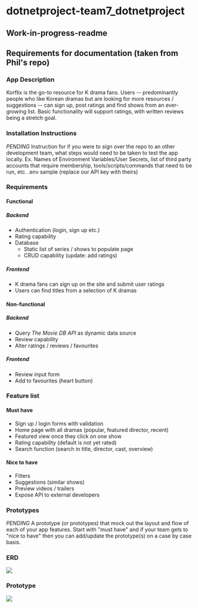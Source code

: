 # dotnetproject-team7_dotnetproject

## Work-in-progress-readme

## Requirements for documentation (taken from Phil's repo)

### App Description

Korflix is the go-to resource for K drama fans. Users -- predominantly people who like Korean dramas but are looking for more resources / suggestions -- can sign up, post ratings and find shows from an ever-growing list. Basic functionality will support ratings, with written reviews being a stretch goal.

### Installation Instructions

_PENDING_
Instruction for if you were to sign over the repo to an other development team, what steps would need to be taken to test the app locally. Ex. Names of Environment Variables/User Secrets, list of third party accounts that require membership, tools/scripts/commands that need to be run, etc.
.env sample (replace our API key with theirs)

### Requirements

#### Functional

##### Backend

-   Authentication (login, sign up etc.)
-   Rating capability
-   Database
    -   Static list of series / shows to populate page
    -   CRUD capability (update: add ratings)

##### Frontend

-   K drama fans can sign up on the site and submit user ratings
-   Users can find titles from a selection of K dramas

#### Non-functional

##### Backend

-   Query _The Movie DB API_ as dynamic data source
-   Review capability
-   Alter ratings / reviews / favourites

##### Frontend

-   Review input form
-   Add to favourites (heart button)

### Feature list

#### Must have

-   Sign up / login forms with validation
-   Home page with all dramas (popular, featured director, recent)
-   Featured view once they click on one show
-   Rating capability (default is not yet rated)
-   Search function (search in title, director, cast, overview)

#### Nice to have

-   Filters
-   Suggestions (similar shows)
-   Preview videos / trailers
-   Expose API to external developers

### Prototypes

_PENDING_
A prototype (or prototypes) that mock out the layout and flow of each of your app features. Start with "must have" and if your team gets to "nice to have" then you can add/update the prototype(s) on a case by case basis.

### ERD

![](https://i.imgur.com/gzF192B.png)

### Prototype
![](https://i.imgur.com/XSzibOl.jpg)


